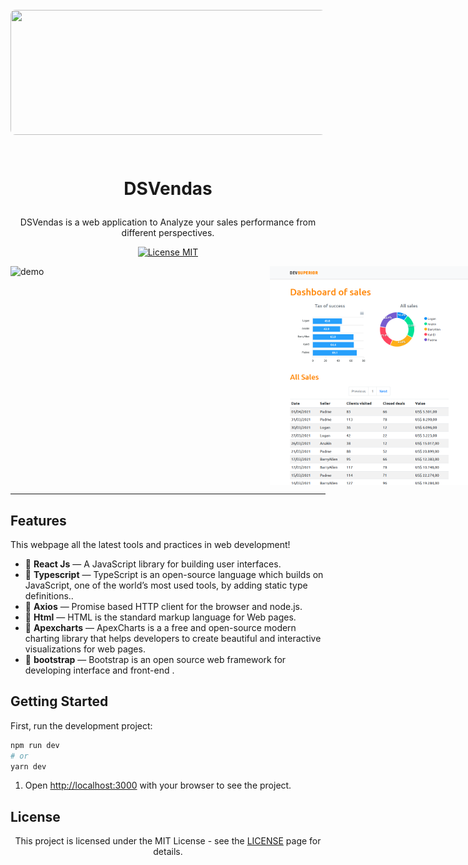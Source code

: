 <h1 align="center">
<br>
  <img src="/src/assets/img/banner.png" alt=""  style="object-fit: cover; width: 914px; height:200px;border-radius: 8px;">
<br>

<br>

DSVendas
</h1>

<p align="center">DSVendas is a web application to Analyze your sales performance from different perspectives.</p>

<p align="center">
  <a href="https://opensource.org/licenses/MIT">
    <img src="https://img.shields.io/badge/License-MIT-blue.svg" alt="License MIT">
  </a>
</p>

<div style="display: flex; justify-content: space-between;">

  <img src="/src/assets/img/home.png" alt="demo" height="350" width="415">
  <img src="src/assets/img/dashboard.png" alt="demo" height="350" width="415">
  
</div>


----

## Features

This webpage all the latest tools and practices in web development!

- 📘 **React Js** — A JavaScript library for building user interfaces.
- 📓 **Typescript** — TypeScript is an open-source language which builds on JavaScript, one of the world’s most used tools, by adding static type definitions..
- 📙 **Axios** — Promise based HTTP client for the browser and node.js.
- 📕 **Html** — HTML is the standard markup language for Web pages.
- 📗 **Apexcharts** — ApexCharts is a a free and open-source modern charting library that helps developers to create beautiful and interactive visualizations for web pages.
- 📘 **bootstrap** — Bootstrap is an open source web framework for developing interface and front-end .



<table>
<thead>

## Getting Started 
 
First, run the development project:

```bash
npm run dev
# or
yarn dev
```

1. Open [http://localhost:3000](http://localhost:3000/episodes) with your browser to see the project.



## License

<div style="text-align: center;">

This project is licensed under the MIT License - see the [LICENSE](https://opensource.org/licenses/MIT) page for details.

</div>